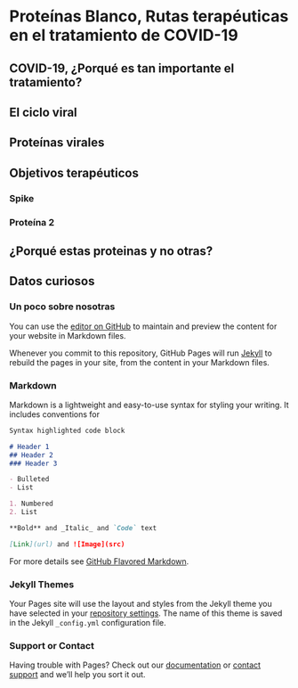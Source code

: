 # Proteínas Blanco, Rutas terapéuticas en el tratamiento de COVID-19

## COVID-19, ¿Porqué es tan importante el tratamiento?

## El ciclo viral

## Proteínas virales

## Objetivos terapéuticos

### Spike

### Proteína 2

## ¿Porqué estas proteinas y no otras?

## Datos curiosos

### Un poco sobre nosotras

You can use the [editor on GitHub](https://github.com/DaliaSanx/Rutas-Terap-uticas/edit/master/README.md) to maintain and preview the content for your website in Markdown files.

Whenever you commit to this repository, GitHub Pages will run [Jekyll](https://jekyllrb.com/) to rebuild the pages in your site, from the content in your Markdown files.

### Markdown

Markdown is a lightweight and easy-to-use syntax for styling your writing. It includes conventions for

```markdown
Syntax highlighted code block

# Header 1
## Header 2
### Header 3

- Bulleted
- List

1. Numbered
2. List

**Bold** and _Italic_ and `Code` text

[Link](url) and ![Image](src)
```

For more details see [GitHub Flavored Markdown](https://guides.github.com/features/mastering-markdown/).

### Jekyll Themes

Your Pages site will use the layout and styles from the Jekyll theme you have selected in your [repository settings](https://github.com/DaliaSanx/Rutas-Terap-uticas/settings). The name of this theme is saved in the Jekyll `_config.yml` configuration file.

### Support or Contact

Having trouble with Pages? Check out our [documentation](https://docs.github.com/categories/github-pages-basics/) or [contact support](https://github.com/contact) and we’ll help you sort it out.
